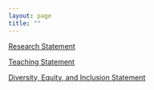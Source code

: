 ```yaml
---
layout: page
title: ""
---
```


<a href="https://www.tylerditmore.com/assets/Ditmore_research_statement.pdf" class="custom-button">Research Statement</a>

<a href="https://www.tylerditmore.com/assets/Ditmore_teaching_statement.pdf" class="custom-button">Teaching Statement</a>

<a href="https://www.tylerditmore.com/assets/Ditmore_DEI_statement.pdf" class="custom-button">Diversity, Equity, and Inclusion Statement</a>
